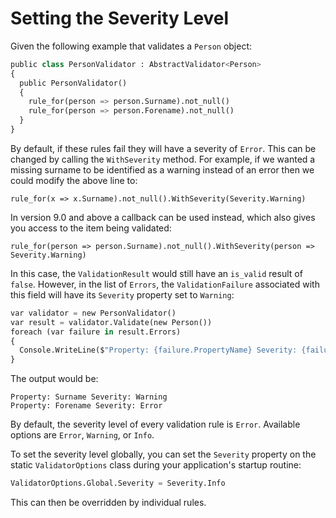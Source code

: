# Setting the Severity Level

Given the following example that validates a `Person` object:

```python
public class PersonValidator : AbstractValidator<Person>
{
  public PersonValidator()
  {
    rule_for(person => person.Surname).not_null()
    rule_for(person => person.Forename).not_null()
  }
}
```

By default, if these rules fail they will have a severity of `Error`. This can be changed by calling the `WithSeverity` method. For example, if we wanted a missing surname to be identified as a warning instead of an error then we could modify the above line to:

```
rule_for(x => x.Surname).not_null().WithSeverity(Severity.Warning)
```

In version 9.0 and above a callback can be used instead, which also gives you access to the item being validated:

```
rule_for(person => person.Surname).not_null().WithSeverity(person => Severity.Warning)
```

In this case, the `ValidationResult` would still have an `is_valid` result of `false`. However, in the list of `Errors`, the `ValidationFailure` associated with this field will have its `Severity` property set to `Warning`:

```python
var validator = new PersonValidator()
var result = validator.Validate(new Person())
foreach (var failure in result.Errors) 
{
  Console.WriteLine($"Property: {failure.PropertyName} Severity: {failure.Severity}")
}
```

The output would be:

```
Property: Surname Severity: Warning
Property: Forename Severity: Error
```

By default, the severity level of every validation rule is `Error`. Available options are `Error`, `Warning`, or `Info`.

To set the severity level globally, you can set the `Severity` property on the static `ValidatorOptions` class during your application's startup routine:

```python
ValidatorOptions.Global.Severity = Severity.Info
```

This can then be overridden by individual rules.